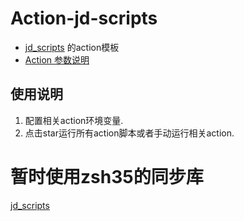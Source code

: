 # Action-jd-scripts

- [jd_scripts](https://github.com/lxk0301/jd_scripts) 的action模板
- [Action 参数说明](https://github.com/lxk0301/jd_scripts/blob/master/githubAction.md)

## 使用说明

1. 配置相关action环境变量.
2. 点击star运行所有action脚本或者手动运行相关action.


# 暂时使用zsh35的同步库
[jd_scripts](https://github.com/zsh35/jd_scripts)
